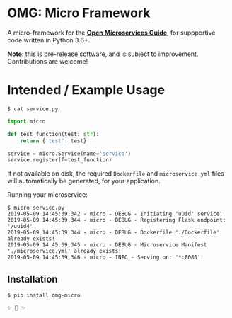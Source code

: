# OMG: Micro Framework

A micro-framework for the **[Open Microservices Guide](https://microservices.guide/)**, for suppportive code written in Python 3.6+.

**Note**: this is pre-release software, and is subject to improvement. Contributions are welcome!

# Intended / Example Usage

```shell
$ cat service.py
```
```python
import micro

def test_function(test: str):
    return {'test': test}

service = micro.Service(name='service')
service.register(f=test_function)
```

If not available on disk, the required `Dockerfile` and `microservice.yml` files will automatically be generated, for your application.

Running your microservice:
```shell
$ micro service.py
2019-05-09 14:45:39,342 - micro - DEBUG - Initiating 'uuid' service.
2019-05-09 14:45:39,344 - micro - DEBUG - Registering Flask endpoint: '/uuid4'
2019-05-09 14:45:39,344 - micro - DEBUG - Dockerfile './Dockerfile' already exists!
2019-05-09 14:45:39,345 - micro - DEBUG - Microservice Manifest './microservice.yml' already exists!
2019-05-09 14:45:39,346 - micro - INFO - Serving on: '*:8080'
```

## Installation

```shell
$ pip install omg-micro

✨ 🍰 ✨

